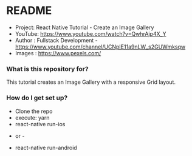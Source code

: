 # README #

 * Project: React Native Tutorial - Create an Image Gallery
 * YouTube: https://www.youtube.com/watch?v=QwhrAjp4X_Y
 * Author : Fullstack Development - https://www.youtube.com/channel/UCNpIE11a9nLW_s2GUWmksqw
 * Images : https://www.pexels.com/


### What is this repository for? ###

This tutorial creates an Image Gallery with a responsive Grid layout.

### How do I get set up? ###

* Clone the repo
* execute: yarn
* react-native run-ios
- or -
* react-native run-android

